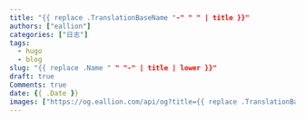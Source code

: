 ```yaml
---
title: "{{ replace .TranslationBaseName "-" " " | title }}"
authors: ["eallion"]
categories: ["日志"]
tags: 
  - hugo
  - blog
slug: "{{ replace .Name " " "-" | title | lower }}"
draft: true
Comments: true
date: {{ .Date }}
images: ["https://og.eallion.com/api/og?title={{ replace .TranslationBaseName "-" "%20" | title }}"]
---
```

